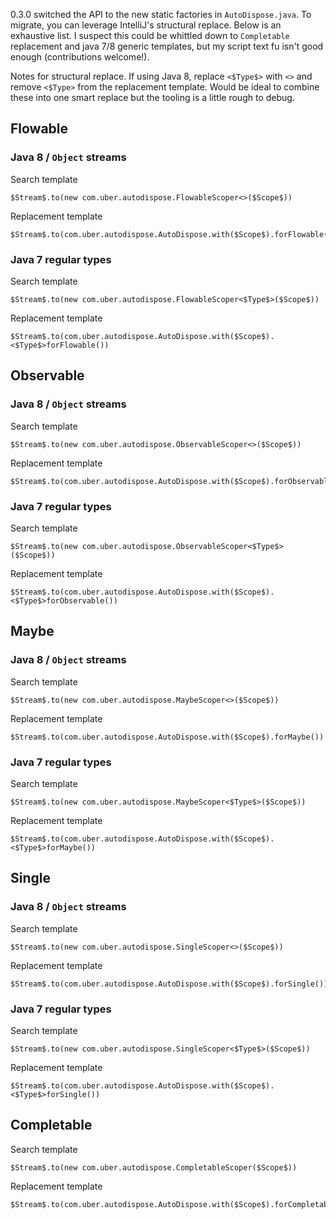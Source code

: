 0.3.0 switched the API to the new static factories in `AutoDispose.java`. To migrate, you can leverage IntelliJ's structural replace. Below is an exhaustive list. I suspect this could be whittled down to `Completable` replacement and java 7/8 generic templates, but my script text fu isn't good enough (contributions welcome!).

Notes for structural replace. If using Java 8, replace `<$Type$>` with `<>` and remove `<$Type>` from the replacement template. Would be ideal to combine these into one smart replace but the tooling is a little rough to debug.

## Flowable
### Java 8 / `Object` streams
Search template
```
$Stream$.to(new com.uber.autodispose.FlowableScoper<>($Scope$))
```
Replacement template
```
$Stream$.to(com.uber.autodispose.AutoDispose.with($Scope$).forFlowable())
```

### Java 7 regular types
Search template
```
$Stream$.to(new com.uber.autodispose.FlowableScoper<$Type$>($Scope$))
```
Replacement template
```
$Stream$.to(com.uber.autodispose.AutoDispose.with($Scope$).<$Type$>forFlowable())
```

## Observable
### Java 8 / `Object` streams
Search template
```
$Stream$.to(new com.uber.autodispose.ObservableScoper<>($Scope$))
```
Replacement template
```
$Stream$.to(com.uber.autodispose.AutoDispose.with($Scope$).forObservable())
```

### Java 7 regular types
Search template
```
$Stream$.to(new com.uber.autodispose.ObservableScoper<$Type$>($Scope$))
```
Replacement template
```
$Stream$.to(com.uber.autodispose.AutoDispose.with($Scope$).<$Type$>forObservable())
```

## Maybe
### Java 8 / `Object` streams
Search template
```
$Stream$.to(new com.uber.autodispose.MaybeScoper<>($Scope$))
```
Replacement template
```
$Stream$.to(com.uber.autodispose.AutoDispose.with($Scope$).forMaybe())
```

### Java 7 regular types
Search template
```
$Stream$.to(new com.uber.autodispose.MaybeScoper<$Type$>($Scope$))
```
Replacement template
```
$Stream$.to(com.uber.autodispose.AutoDispose.with($Scope$).<$Type$>forMaybe())
```

## Single
### Java 8 / `Object` streams
Search template
```
$Stream$.to(new com.uber.autodispose.SingleScoper<>($Scope$))
```
Replacement template
```
$Stream$.to(com.uber.autodispose.AutoDispose.with($Scope$).forSingle())
```

### Java 7 regular types
Search template
```
$Stream$.to(new com.uber.autodispose.SingleScoper<$Type$>($Scope$))
```
Replacement template
```
$Stream$.to(com.uber.autodispose.AutoDispose.with($Scope$).<$Type$>forSingle())
```

## Completable
Search template
```
$Stream$.to(new com.uber.autodispose.CompletableScoper($Scope$))
```
Replacement template
```
$Stream$.to(com.uber.autodispose.AutoDispose.with($Scope$).forCompletable())
```

